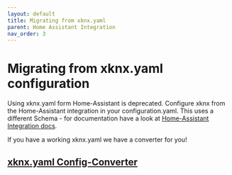 ```yaml
---
layout: default
title: Migrating from xknx.yaml
parent: Home Assistant Integration
nav_order: 3
---
```


# [](#header-1)Migrating from xknx.yaml configuration

Using xknx.yaml form Home-Assistant is deprecated. Configure xknx from the Home-Assistant integration in your configuration.yaml. This uses a different Schema - for documentation have a look at [Home-Assistant Integration docs](https://www.home-assistant.io/integrations/knx/).

If you have a working xknx.yaml we have a converter for you!

## [xknx.yaml Config-Converter](/config-converter/)
